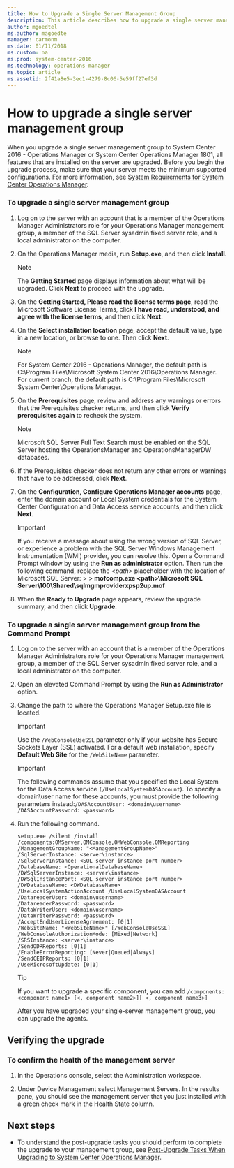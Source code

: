 ```yaml
---
title: How to Upgrade a Single Server Management Group
description: This article describes how to upgrade a single server management group to the newest release of Operations Manager.  
author: mgoedtel
ms.author: magoedte
manager: carmonm
ms.date: 01/11/2018
ms.custom: na
ms.prod: system-center-2016
ms.technology: operations-manager
ms.topic: article
ms.assetid: 2f41a8e5-3ec1-4279-8c06-5e59ff27ef3d
---
```


# How to upgrade a single server management group 

When you upgrade a single server management group to System Center 2016 - Operations Manager or System Center Operations Manager 1801, all features that are installed on the server are upgraded. Before you begin the upgrade process, make sure that your server meets the minimum supported configurations. For more information, see [System Requirements for System Center Operations Manager](plan-system-requirements.md).

### To upgrade a single server management group

1.  Log on to the server with an account that is a member of the Operations Manager Administrators role for your Operations Manager management group, a member of the SQL Server sysadmin fixed server role, and a local administrator on the computer.

2.  On the Operations Manager media, run **Setup.exe**, and then click **Install**.

    > [!NOTE]
    > The **Getting Started** page displays information about what will be upgraded. Click **Next** to proceed with the upgrade.

3.  On the **Getting Started, Please read the license terms page**, read the Microsoft Software License Terms, click **I have read, understood, and agree with the license terms**, and then click **Next**.

4.  On the **Select installation location** page, accept the default value, type in a new location, or browse to one. Then click **Next**.

    > [!NOTE]
    > For System Center 2016 - Operations Manager, the default path is C:\Program Files\Microsoft System Center 2016\Operations Manager.  For current branch, the default path is C:\Program Files\Microsoft System Center\Operations Manager.
    > 

5.  On the **Prerequisites** page, review and address any warnings or errors that the Prerequisites checker returns, and then click **Verify prerequisites again** to recheck the system.

    > [!NOTE]
    > Microsoft SQL Server Full Text Search must be enabled on the SQL Server hosting the OperationsManager and OperationsManagerDW databases.

6.  If the Prerequisites checker does not return any other errors or warnings that have to be addressed, click **Next**.

7.  On the **Configuration, Configure Operations Manager accounts** page, enter the domain account or Local System credentials for the System Center Configuration and Data Access service accounts, and then click **Next**.

    > [!IMPORTANT]
    > If you receive a message about using the wrong version of SQL Server, or experience a problem with the SQL Server Windows Management Instrumentation (WMI) provider, you can resolve this. Open a Command Prompt window by using the **Run as administrator** option. Then run the following command, replace the *\<path>* placeholder with the location of Microsoft SQL Server:
        >
        > **mofcomp.exe \<path>\Microsoft SQL Server\100\Shared\sqlmgmproviderxpsp2up.mof**

8.  When the **Ready to Upgrade** page appears, review the upgrade summary, and then click **Upgrade**.

### To upgrade a single server management group from the Command Prompt 

1.  Log on to the server with an account that is a member of the Operations Manager Administrators role for your Operations Manager management group, a member of the SQL Server sysadmin fixed server role, and a local administrator on the computer.

2.  Open an elevated Command Prompt by using the **Run as Administrator** option.

3.  Change the path to where the Operations Manager Setup.exe file is located.

    > [!IMPORTANT]
    > Use the `/WebConsoleUseSSL` parameter only if your website has Secure Sockets Layer (SSL) activated. For a default web installation, specify **Default Web Site** for the `/WebSiteName` parameter.

    > [!IMPORTANT]
    > The following commands assume that you specified the Local System for the Data Access service `(/UseLocalSystemDASAccount`). To specify a domain\user name for these accounts, you must provide the following parameters instead:`/DASAccountUser: <domain\username> /DASAccountPassword: <password>`

4.  Run the following command.

    ```
    setup.exe /silent /install
    /components:OMServer,OMConsole,OMWebConsole,OMReporting
    /ManagementGroupName: "<ManagementGroupName>"
    /SqlServerInstance: <server\instance>
    /SqlServerInstance: <SQL server instance port number>
    /DatabaseName: <OperationalDatabaseName>
    /DWSqlServerInstance: <server\instance>
    /DWSqlInstancePort: <SQL server instance port number>
    /DWDatabaseName: <DWDatabaseName>
    /UseLocalSystemActionAccount /UseLocalSystemDASAccount
    /DatareaderUser: <domain\username>
    /DatareaderPassword: <password>
    /DataWriterUser: <domain\username>
    /DataWriterPassword: <password>
    /AcceptEndUserLicenseAgreement: [0|1]
    /WebSiteName: "<WebSiteName>" [/WebConsoleUseSSL]
    /WebConsoleAuthorizationMode: [Mixed|Network]
    /SRSInstance: <server\instance>
    /SendODRReports: [0|1]
    /EnableErrorReporting: [Never|Queued|Always]
    /SendCEIPReports: [0|1]
    /UseMicrosoftUpdate: [0|1]
    ```

    > [!TIP]
    > If you want to upgrade a specific component, you can add `/components: <component name1> [<, component name2>][ <, component name3>]`

    After you have upgraded your single-server management group, you can upgrade the agents.

## Verifying the upgrade

### To confirm the health of the management server


1. In the Operations console, select the Administration workspace.

2. Under Device Management select Management Servers. In the results pane, you should see the management server that you just installed with a green check mark in the Health State column.

## Next steps

- To understand the post-upgrade tasks you should perform to complete the upgrade to your management group, see [Post-Upgrade Tasks When Upgrading to System Center Operations Manager](deploy-upgrade-post-tasks.md).
